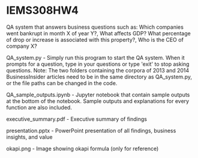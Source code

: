# IEMS308HW4
QA system that answers business questions such as: Which companies went bankrupt in month X of year Y?, What affects GDP? What percentage of drop or increase is associated with this property?, Who is the CEO of company X?

QA_system.py - Simply run this program to start the QA system. When it prompts for a question, type in your questions or type 'exit' to stop asking questions. Note: The two folders containing the corpora of 2013 and 2014 BusinessInsider articles need to be in the same directory as QA_system.py, or the file paths can be changed in the code.

QA_sample_outputs.ipynb - Jupyter notebook that contain sample outputs at the bottom of the notebook. Sample outputs and explanations for every function are also included.

executive_summary.pdf - Executive summary of findings

presentation.pptx - PowerPoint presentation of all findings, business insights, and value

okapi.png - Image showing okapi formula (only for reference)
